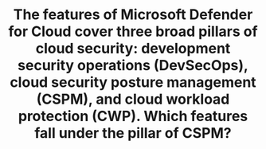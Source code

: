 ---
title: "The features of Microsoft Defender for Cloud cover three broad pillars of cloud security: development security operations (DevSecOps), cloud security posture management (CSPM), and cloud workload protection (CWP). Which features fall under the pillar of CSPM?"
type: "question"
layout: "multiple"
answers:
    - id: answer1
      title: "Secure Score"
      correct: true

    - id: answer2
      title: "Endpoint detection and response (EDR)"
      explain: "EDR falls under the pillar of cloud workload protection (CWP), not CSPM."

    - id: answer3
      title: "Recommendations"
      correct: true

    - id: answer4
      title: "Vulnerability scanning for VMs"
      explain: "Vulnerability scanning for VMs falls under the pillar of cloud workload protection (CWP), not CSPM."
---
